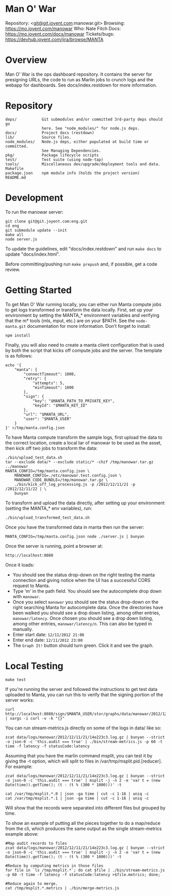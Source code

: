 # Man O' War

Repository: <git@git.joyent.com:manowar.git>
Browsing: <https://mo.joyent.com/manowar>
Who: Nate Fitch
Docs: <https://mo.joyent.com/docs/manowar>
Tickets/bugs: <https://devhub.joyent.com/jira/browse/MANTA>


# Overview

Man O' War is the ops dashboard repository.  It contains the server for
presigning URLs, the code to run as Marlin jobs to crunch logs and the webapp
for dashboards.  See docs/index.restdown for more information.

# Repository

    deps/           Git submodules and/or committed 3rd-party deps should go
                    here. See "node_modules/" for node.js deps.
    docs/           Project docs (restdown)
    lib/            Source files.
    node_modules/   Node.js deps, either populated at build time or committed.
                    See Managing Dependencies.
    pkg/            Package lifecycle scripts
    test/           Test suite (using node-tap)
    tools/          Miscellaneous dev/upgrade/deployment tools and data.
    Makefile
    package.json    npm module info (holds the project version)
    README.md


# Development

To run the manowar server:

    git clone git@git.joyent.com:eng.git
    cd eng
    git submodule update --init
    make all
    node server.js

To update the guidelines, edit "docs/index.restdown" and run `make docs`
to update "docs/index.html".

Before committing/pushing run `make prepush` and, if possible, get a code
review.


# Getting Started

To get Man O' War running locally, you can either run Manta compute jobs to get
logs transformed or transform the data locally.  First, set up your environment
by setting the MANTA_* environment variables and verifying that the m* tools
(mls, mput, etc.) are on your $PATH.  See the `node-manta.git` documentation for
more information.  Don't forget to install:

    npm install

Finally, you will also need to create a manta client configuration
that is used by both the script that kicks off compute jobs and the server.  The
template is as follows:

    echo '{
        "manta": {
            "connectTimeout": 1000,
            "retry": {
                "attempts": 5,
                "minTimeout": 1000
            },
            "sign": {
                "key": "$MANTA_PATH_TO_PRIVATE_KEY",
                "keyId": "$MANTA_KEY_ID"
            },
            "url": "$MANTA_URL",
            "user": "$MANTA_USER"
        }
    }' >/tmp/manta.config.json

To have Manta compute transform the sample logs, first upload the data to the
correct location, create a local tar of manowar to be used as the asset, then
kick off two jobs to transform the data:

    ./bin/upload_test_data.sh
    tar --exclude data/* --exclude static/* -chzf /tmp/manowar.tar.gz ../manowar
    MANTA_CONFIG=/tmp/manta.config.json \
        MANOWAR_CONFIG=./etc/manowar.test.config.json \
        MANOWAR_CODE_BUNDLE=/tmp/manowar.tar.gz \
        ./bin/kick_off_log_processing.js -p /2012/12/11/21 -p /2012/12/11/22 | \
        bunyan

To transform and upload the data directly, after setting up your environment
(setting the MANTA_* env variables), run:

    ./bin/upload_transformed_test_data.sh

Once you have the transformed data in manta then run the server:

    MANTA_CONFIG=/tmp/manta.config.json node ./server.js | bunyan

Once the server is running, point a browser at:

    http://localhost:8080

Once it loads:

- You should see the status drop-down on the right testing the manta connection
  and giving notice when the UI has a successful CORS request to Manta.
- Type 'm' in the path field.  You should see the autocomplete drop down
  with `manowar`.
- Once you select `manowar` you should see the status drop-down on the right
  searching Manta for autocomplete data.  Once the directories have been walked
  you should see a drop down listing, among other entries, `manowar/latency`.
  Once chosen you should see a drop down listing, among other entries,
  `manowar/latency/n`.  This can also be typed in manually.
- Enter start date: `12/11/2012 21:00`
- Enter end date: `12/11/2012 23:00`
- The `Graph It!` button should turn green.  Click it and see the graph.

# Local Testing

    make test

If you're running the server and followed the instructions to get test data
uploaded to Manta, you can run this to verify that the signing portion of the
server works:

    curl http://localhost:8080/sign/$MANTA_USER/stor/graphs/data/manowar/2012/12/11/21/60.data | xargs -i curl -v -k "{}"

You can run stream-metrics.js directly on some of the logs in data/ like so:

    zcat data/logs/manowar/2012/12/11/21/14e223c3.log.gz | bunyan --strict -o json-0 -c 'this.audit === true' | ./bin/stream-metrics.js -p 60 -t time -f latency -f statusCode:latency

Assuming that you have the marlin command msplit, you can test it by giving
the -t option, which will split to files in /var/tmp/msplit.pid.[reducer].  For
example:

    zcat data/logs/manowar/2012/12/11/21/14e223c3.log.gz | bunyan --strict -o json-0 -c 'this.audit === true' | msplit -j -n 2 -e 'var t = (new Date(time)).getTime(); (t - (t % (300 * 1000)))' -t

    cat /var/tmp/msplit.*.0 | json -ga time | cut -c 1-16 | uniq -c
    cat /var/tmp/msplit.*.1 | json -ga time | cut -c 1-16 | uniq -c

Will show that the records were separated into different files but grouped by
time.

To show an example of putting all the pieces together to do a map/reduce from
the cli, which produces the same output as the single stream-metrics example
above:

    #Map audit records to files
    zcat data/logs/manowar/2012/12/11/21/14e223c3.log.gz | bunyan --strict -o json-0 -c 'this.audit === true' | msplit -j -n 2 -e 'var t = (new Date(time)).getTime(); (t - (t % (300 * 1000)))' -t

    #Reduce by computing metrics in those files
    for file in `ls /tmp/msplit.*`; do cat $file | ./bin/stream-metrics.js -p 60 -t time -f latency -f statusCode:latency >$file.metrics; done;

    #Reduce again to merge.
    cat /tmp/msplit.*.metrics | ./bin/merge-metrics.js
